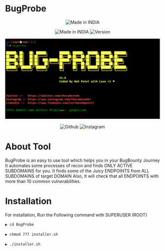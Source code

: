 # BugProbe
<p align="center">
<a><img title="Made in INDIA" src="https://img.shields.io/badge/MADE%20IN-INDIA-SCRIPT?colorA=%23ff8100&colorB=%23017e40&colorC=%23ff0000&style=for-the-badge"></a>
</p>
<p align="center">
<a><img title="Made in INDIA" src="https://img.shields.io/badge/Tool-BugProbe-green.svg"></a>
<a><img title="Version" src="https://img.shields.io/badge/Version-3.0-green.svg?style=flat-square"></a>
</p>

![BugProbe Image](https://github.com/thecyberneh/BugProbe/blob/main/bugprobeV3.0.jpg "BugProbe")

<p align="center">
<a><img title="Github" src="https://img.shields.io/badge/Tool-BugProbe-brightgreen?style=for-the-badge&logo=github"></a>
<a><img title="Instagram" src="https://img.shields.io/badge/Instagram-thecyberneh-red?style=for-the-badge&logo=Instagram"></a>
</p>

# About Tool
BugProbe is an easy to use tool which helps you in your BugBounty Journey
It automates some processes of recon and finds ONLY ACTIVE SUBDOMAINS for you.
It finds some of the Juicy ENDPOINTS from ALL SUBDOMAINS of target DOMAIN
Also, It will check that all ENDPOINTS with more than 10 common vulnerabilities.

# Installation
For installation, Run the Following command with SUPERUSER (ROOT)
```
▶ cd BugProbe

▶ chmod 777 installer.sh

▶ ./installer.sh
```

